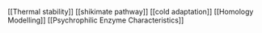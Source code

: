 [[Thermal stability]]
[[shikimate pathway]]
[[cold adaptation]]
[[Homology Modelling]]
[[Psychrophilic Enzyme Characteristics]]
